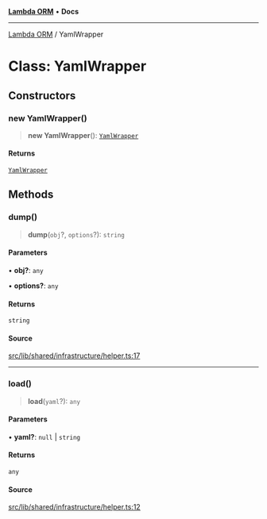 [**Lambda ORM**](../README.md) • **Docs**

***

[Lambda ORM](../README.md) / YamlWrapper

# Class: YamlWrapper

## Constructors

### new YamlWrapper()

> **new YamlWrapper**(): [`YamlWrapper`](YamlWrapper.md)

#### Returns

[`YamlWrapper`](YamlWrapper.md)

## Methods

### dump()

> **dump**(`obj`?, `options`?): `string`

#### Parameters

• **obj?**: `any`

• **options?**: `any`

#### Returns

`string`

#### Source

[src/lib/shared/infrastructure/helper.ts:17](https://github.com/lambda-orm/lambdaorm-base/blob/aa369ded9e7763a31678c0168646a8ee1291b500/src/lib/shared/infrastructure/helper.ts#L17)

***

### load()

> **load**(`yaml`?): `any`

#### Parameters

• **yaml?**: `null` \| `string`

#### Returns

`any`

#### Source

[src/lib/shared/infrastructure/helper.ts:12](https://github.com/lambda-orm/lambdaorm-base/blob/aa369ded9e7763a31678c0168646a8ee1291b500/src/lib/shared/infrastructure/helper.ts#L12)
